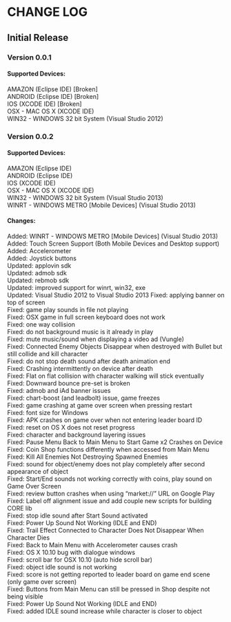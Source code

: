 # CHANGE LOG  
  
## Initial Release  
### Version 0.0.1  
#### Supported Devices:  
AMAZON (Eclipse IDE) [Broken]  
ANDROID (Eclipse IDE) [Broken]  
IOS (XCODE IDE) [Broken]  
OSX - MAC OS X (XCODE IDE)  
WIN32 - WINDOWS 32 bit System (Visual Studio 2012)

### Version 0.0.2  
#### Supported Devices:  
AMAZON (Eclipse IDE)  
ANDROID (Eclipse IDE)  
IOS (XCODE IDE)  
OSX - MAC OS X (XCODE IDE)  
WIN32 - WINDOWS 32 bit System (Visual Studio 2013)  
WINRT - WINDOWS METRO [Mobile Devices] (Visual Studio 2013)
#### Changes:  
Added: WINRT - WINDOWS METRO [Mobile Devices] (Visual Studio 2013)  
Added: Touch Screen Support (Both Mobile Devices and Desktop support)  
Added: Accelerometer  
Added: Joystick buttons  
Updated: applovin sdk  
Updated: admob sdk  
Updated: rebmob sdk  
Updated: improved support for winrt, win32, exe  
Updated: Visual Studio 2012 to Visual Studio 2013
Fixed: applying banner on top of screen  
Fixed: game play sounds in file not playing  
Fixed: OSX game in full screen keyboard does not work  
Fixed: one way collision  
Fixed: do not background music is it already in play  
Fixed: mute music/sound when displaying a video ad (Vungle)  
Fixed: Connected Enemy Objects Disappear when destroyed with Bullet but still collide and kill character  
Fixed: do not stop death sound after death animation end  
Fixed: Crashing intermittently on device after death  
Fixed: Flat on flat collision with character walking will stick eventually  
Fixed: Downward bounce pre-set is broken  
Fixed: admob and iAd banner issues  
Fixed: chart-boost (and leadbolt) issue, game freezes  
Fixed: game crashing at game over screen when pressing restart  
Fixed: font size for Windows  
Fixed: APK crashes on game over when not entering leader board ID  
Fixed: reset on OS X does not reset progress  
Fixed: character and background layering issues  
Fixed: Pause Menu Back to Main Menu to Start Game x2 Crashes on Device  
Fixed: Coin Shop functions differently when accessed from Main Menu  
Fixed: Kill All Enemies Not Destroying Spawned Enemies  
Fixed: sound for object/enemy does not play completely after second appearance of object  
Fixed: Start/End sounds not working correctly with coins, play sound on Game Over Screen  
Fixed: review button crashes when using “market://” URL on Google Play  
Fixed: Label off alignment issue and add couple new scripts for building CORE lib  
Fixed: stop idle sound after Start Sound activated  
Fixed: Power Up Sound Not Working (IDLE and END)  
Fixed: Trail Effect Connected to Character Does Not Disappear When Character Dies  
Fixed: Back to Main Menu with Accelerometer causes crash  
Fixed: OS X 10.10 bug with dialogue windows  
Fixed: scroll bar for OSX 10.10 (auto hide scroll bar)  
Fixed: object idle sound is not working  
Fixed: score is not getting reported to leader board on game end scene (only game over screen)  
Fixed: Buttons from Main Menu can still be pressed in Shop despite not being visible  
Fixed: Power Up Sound Not Working (IDLE and END)  
Fixed: added IDLE sound increase while character is closer to object  